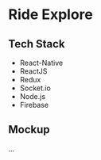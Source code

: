 # Ride Explore

## Tech Stack

- React-Native
- ReactJS
- Redux
- Socket.io
- Node.js
- Firebase

## Mockup

...